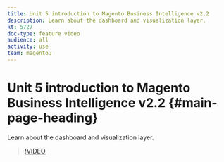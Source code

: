 ```yaml
---
title: Unit 5 introduction to Magento Business Intelligence v2.2
description: Learn about the dashboard and visualization layer.
kt: 5727
doc-type: feature video
audience: all
activity: use
team: magentou
---
```


# Unit 5 introduction to Magento Business Intelligence v2.2 {#main-page-heading}

Learn about the dashboard and visualization layer.

>[!VIDEO](https://video.tv.adobe.com/v/35982?quality=12&learn=on)